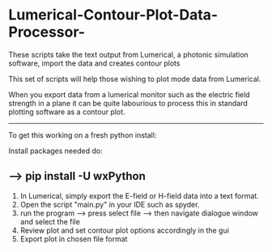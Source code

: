 # Lumerical-Contour-Plot-Data-Processor-
These scripts take the text output from Lumerical, a photonic simulation software, import the data and creates contour plots

This set of scripts will help those wishing to plot mode data from Lumerical.

When you export data from a lumerical monitor such as the electric field
strength in a plane it can be quite labourious to process this in standard 
plotting software as a contour plot.

---------------------
To get this working on a fresh python install:

Install packages needed do:

--> pip install -U wxPython
---------------------

1) In Lumerical, simply export the E-field or H-field data into a text format. 
2) Open the script "main.py" in your IDE such as spyder. 
3) run the program --> press select file --> then navigate dialogue window and select the file
4) Review plot and set contour plot options accordingly in the gui
5) Export plot in chosen file format

